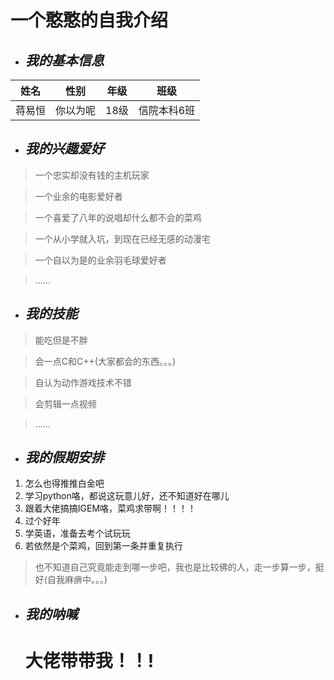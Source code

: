 # **一个憨憨的自我介绍**

- ## *我的基本信息*
|姓名|性别|年级|班级|
|:----:|:----:|:----:|:----:|
|蒋易恒|你以为呢|18级|信院本科6班|

- ## *我的兴趣爱好*
> 一个忠实却没有钱的主机玩家

> 一个业余的电影爱好者

> 一个喜爱了八年的说唱却什么都不会的菜鸡

> 一个从小学就入坑，到现在已经无感的动漫宅

> 一个自以为是的业余羽毛球爱好者

> ......

- ## *我的技能*
> 能吃但是不胖

> 会一点C和C++(大家都会的东西。。。)

> 自认为动作游戏技术不错

> 会剪辑一点视频

> ......

- ## *我的假期安排*
1. 怎么也得推推白金吧
2. 学习python咯，都说这玩意儿好，还不知道好在哪儿
3. 跟着大佬搞搞IGEM咯，菜鸡求带啊！！！！
4. 过个好年
5. 学英语，准备去考个试玩玩
6. 若依然是个菜鸡，回到第一条并重复执行

> 也不知道自己究竟能走到哪一步吧，我也是比较佛的人，走一步算一步，挺好(自我麻痹中。。。)

- ## *我的呐喊*
  # 大佬带带我！！! 
